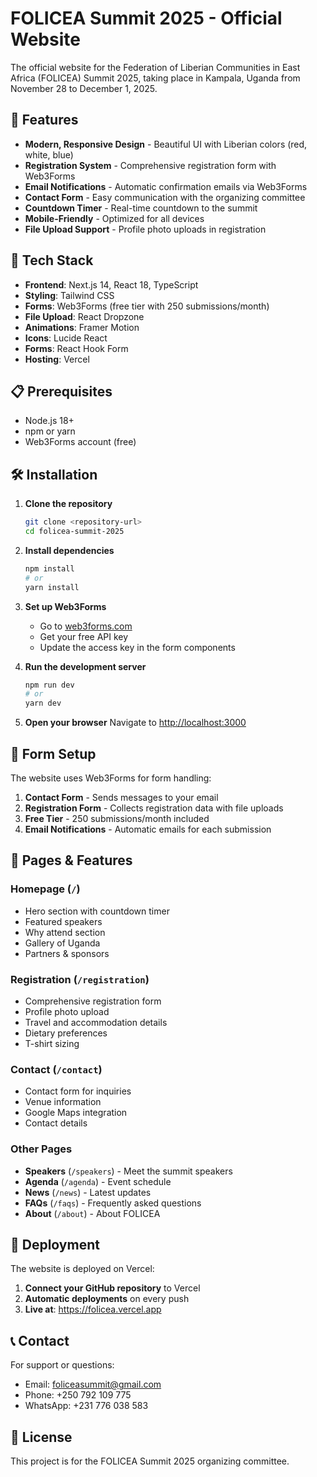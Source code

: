 # FOLICEA Summit 2025 - Official Website

The official website for the Federation of Liberian Communities in East Africa (FOLICEA) Summit 2025, taking place in Kampala, Uganda from November 28 to December 1, 2025.

## 🌟 Features

- **Modern, Responsive Design** - Beautiful UI with Liberian colors (red, white, blue)
- **Registration System** - Comprehensive registration form with Web3Forms
- **Email Notifications** - Automatic confirmation emails via Web3Forms
- **Contact Form** - Easy communication with the organizing committee
- **Countdown Timer** - Real-time countdown to the summit
- **Mobile-Friendly** - Optimized for all devices
- **File Upload Support** - Profile photo uploads in registration

## 🚀 Tech Stack

- **Frontend**: Next.js 14, React 18, TypeScript
- **Styling**: Tailwind CSS
- **Forms**: Web3Forms (free tier with 250 submissions/month)
- **File Upload**: React Dropzone
- **Animations**: Framer Motion
- **Icons**: Lucide React
- **Forms**: React Hook Form
- **Hosting**: Vercel

## 📋 Prerequisites

- Node.js 18+ 
- npm or yarn
- Web3Forms account (free)

## 🛠️ Installation

1. **Clone the repository**
   ```bash
   git clone <repository-url>
   cd folicea-summit-2025
   ```

2. **Install dependencies**
   ```bash
   npm install
   # or
   yarn install
   ```

3. **Set up Web3Forms**
   - Go to [web3forms.com](https://web3forms.com)
   - Get your free API key
   - Update the access key in the form components

4. **Run the development server**
   ```bash
   npm run dev
   # or
   yarn dev
   ```

5. **Open your browser**
   Navigate to [http://localhost:3000](http://localhost:3000)

## 📧 Form Setup

The website uses Web3Forms for form handling:

1. **Contact Form** - Sends messages to your email
2. **Registration Form** - Collects registration data with file uploads
3. **Free Tier** - 250 submissions/month included
4. **Email Notifications** - Automatic emails for each submission

## 📱 Pages & Features

### Homepage (`/`)
- Hero section with countdown timer
- Featured speakers
- Why attend section
- Gallery of Uganda
- Partners & sponsors

### Registration (`/registration`)
- Comprehensive registration form
- Profile photo upload
- Travel and accommodation details
- Dietary preferences
- T-shirt sizing

### Contact (`/contact`)
- Contact form for inquiries
- Venue information
- Google Maps integration
- Contact details

### Other Pages
- **Speakers** (`/speakers`) - Meet the summit speakers
- **Agenda** (`/agenda`) - Event schedule
- **News** (`/news`) - Latest updates
- **FAQs** (`/faqs`) - Frequently asked questions
- **About** (`/about`) - About FOLICEA

## 🚀 Deployment

The website is deployed on Vercel:

1. **Connect your GitHub repository** to Vercel
2. **Automatic deployments** on every push
3. **Live at**: https://folicea.vercel.app

## 📞 Contact

For support or questions:
- Email: foliceasummit@gmail.com
- Phone: +250 792 109 775
- WhatsApp: +231 776 038 583

## 📄 License

This project is for the FOLICEA Summit 2025 organizing committee.
